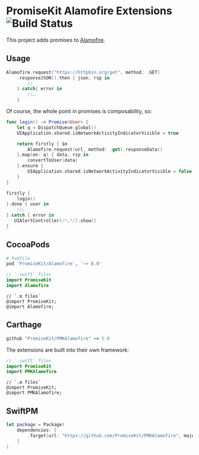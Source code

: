 # PromiseKit Alamofire Extensions ![Build Status]

This project adds promises to [Alamofire](https://github.com/Alamofire/Alamofire).

## Usage

```swift
Alamofire.request("https://httpbin.org/get", method: .GET)
    .responseJSON().then { json, rsp in
        // 
    }.catch{ error in
        //…
    }
```

Of course, the whole point in promises is composability, so:

```swift
func login() -> Promise<User> {
    let q = DispatchQueue.global()
    UIApplication.shared.isNetworkActivityIndicatorVisible = true

    return firstly { in
        Alamofire.request(url, method: .get).responseData()
    }.map(on: q) { data, rsp in
        convertToUser(data)
    }.ensure {
        UIApplication.shared.isNetworkActivityIndicatorVisible = false
    }
}

firstly {
    login()
}.done { user in
    //…
}.catch { error in
   UIAlertController(/*…*/).show() 
}
```

## CocoaPods

```ruby
# Podfile
pod 'PromiseKit/Alamofire', '~> 8.0'
```

```swift
// `.swift` files
import PromiseKit
import Alamofire
```

```objc
// `.m files`
@import PromiseKit;
@import Alamofire;
```

## Carthage

```ruby
github "PromiseKit/PMKAlamofire" ~> 5.0
```

The extensions are built into their own framework:

```swift
// `.swift` files
import PromiseKit
import PMKAlamofire
```

```objc
// `.m files`
@import PromiseKit;
@import PMKAlamofire;
```

## SwiftPM

```swift
let package = Package(
    dependencies: [
        .Target(url: "https://github.com/PromiseKit/PMKAlamofire", majorVersion: 5)
    ]
)
```


[Build Status]: https://travis-ci.org/PromiseKit/PMKAlamofire.svg?branch=master
